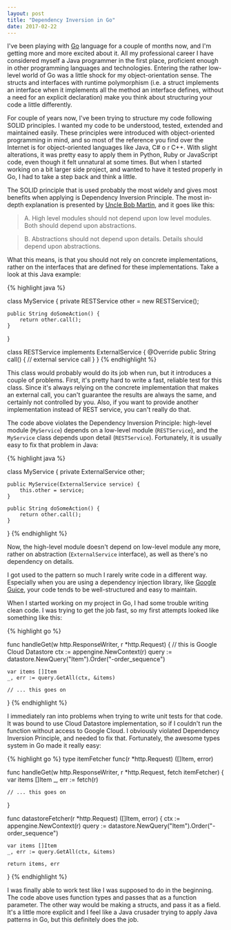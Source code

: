 ```yaml
---
layout: post
title: "Dependency Inversion in Go"
date: 2017-02-22
---
```


I've been playing with [Go](https://golang.org/) language for a couple of months now, and I'm getting more and more excited about it. All my professional career I have considered myself a Java programmer in the first place, proficient enough in other programming languages and technologies. Entering the rather low-level world of Go was a little shock for my object-orientation sense. The structs and interfaces with runtime polymorphism (i.e. a struct implements an interface when it implements all the method an interface defines, without a need for an explicit declaration) make you think about structuring your code a little differently.

For couple of years now, I've been trying to structure my code following SOLID principles. I wanted my code to be understood, tested, extended and maintained easily. These principles were introduced with object-oriented programming in mind, and so most of the reference you find over the Internet is for object-oriented languages like Java, C# o r C++. With slight alterations, it was pretty easy to apply them in Python, Ruby or JavaScript code, even though it felt unnatural at some times. But when I started working on a bit larger side project, and wanted to have it tested properly in Go, I had to take a step back and think a little.

The SOLID principle that is used probably the most widely and gives most benefits when applying is Dependency Inversion Principle. The most in-depth explanation is presented by [Uncle Bob Martin](http://butunclebob.com/ArticleS.UncleBob.PrinciplesOfOod), and it goes like this:

> A. High level modules should not depend upon low level modules. Both should depend upon abstractions.

> B. Abstractions should not depend upon details. Details should depend upon abstractions.

What this means, is that you should not rely on concrete implementations, rather on the interfaces that are defined for these implementations. Take a look at this Java example:

{% highlight java %}

class MyService {
    private RESTService other = new RESTService();
      
    public String doSomeAction() {
        return other.call();
    }
}

class RESTService implements ExternalService {
    @Override
    public String call() {
        // external service call
    }
}
{% endhighlight %}

This class would probably would do its job when run, but it introduces a couple of problems. First, it's pretty hard to write a fast, reliable test for this class. Since it's always relying on the concrete implementation that makes an external call, you can't guarantee the results are always the same, and certainly not controlled by you. Also, if you want to provide another implementation instead of REST service, you can't really do that.

The code above violates the Dependency Inversion Principle: high-level module (`MyService`) depends on a low-level module (`RESTService`), and the `MyService` class depends upon detail (`RESTService`). Fortunately, it is usually easy to fix that problem in Java:

{% highlight java %}

class MyService {
    private ExternalService other;
    
    public MyService(ExternalService service) {
        this.other = service;
    }
      
    public String doSomeAction() {
        return other.call();
    }
}
{% endhighlight %}

Now, the high-level module doesn't depend on low-level module any more, rather on abstraction (`ExternalService` interface), as well as there's no dependency on details.

I got used to the pattern so much I rarely write code in a different way. Especially when you are using a dependency injection library, like [Google Guice](https://github.com/google/guice), your code tends to be well-structured and easy to maintain.

When I started working on my project in Go, I had some trouble writing clean code. I was trying to get the job fast, so my first attempts looked like something like this:

{% highlight go %}

func handleGet(w http.ResponseWriter, r *http.Request) {
    // this is Google Cloud Datastore
    ctx := appengine.NewContext(r)
    query := datastore.NewQuery("Item").Order("-order_sequence")
    
    var items []Item
    _, err := query.GetAll(ctx, &items)
    
    // ... this goes on
}
{% endhighlight %}

I immediately ran into problems when trying to write unit tests for that code. It was bound to use Cloud Datastore implementation, so if I couldn't run the function without access to Google Cloud. I obviously violated Dependency Inversion Principle, and needed to fix that. Fortunately, the awesome types system in Go made it really easy: 

{% highlight go %}
type itemFetcher func(r *http.Request) ([]Item, error)
    
func handleGet(w http.ResponseWriter, r *http.Request, fetch itemFetcher) {    
    var items []Item
    _, err := fetch(r)
    
    // ... this goes on
}

func datastoreFetcher(r *http.Request) ([]Item, error) {
    ctx := appengine.NewContext(r)
    query := datastore.NewQuery("Item").Order("-order_sequence")
    
    var items []Item
    _, err := query.GetAll(ctx, &items)

    return items, err
}
{% endhighlight %}

I was finally able to work test like I was supposed to do in the beginning. The code above uses function types and passes that as a function parameter. The other way would be making a structs, and pass it as a field. It's a little more explicit and I feel like a Java crusader trying to apply Java patterns in Go, but this definitely does the job.


